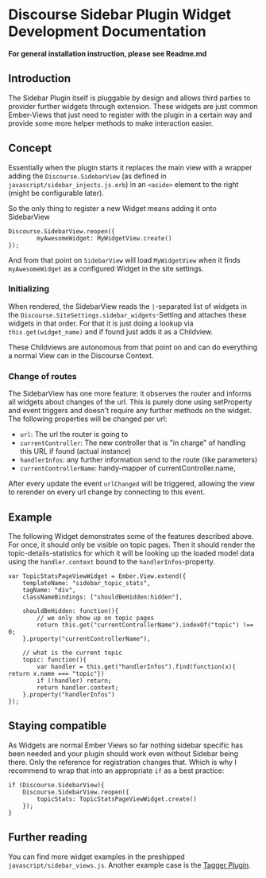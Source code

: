 # Discourse Sidebar Plugin Widget Development Documentation

**For general installation instruction, please see Readme.md**

## Introduction

The Sidebar Plugin itself is pluggable by design and allows third parties to provider further widgets through extension. These widgets are just common Ember-Views that just need to register with the plugin in a certain way and provide some more helper methods to make interaction easier.

## Concept

Essentially when the plugin starts it replaces the main view with a wrapper adding the `Discourse.SidebarView` (as defined in `javascript/sidebar_injects.js.erb`) in an `<aside>` element to the right (might be configurable later).

So the only thing to register a new Widget means adding it onto SidebarView

```
Discourse.SidebarView.reopen({
        myAwesomeWidget: MyWidgetView.create()
});
```

And from that point on `SidebarView` will load `MyWidgetView` when it finds `myAwesomeWidget` as a configured Widget in the site settings.

### Initializing

When rendered, the SidebarView reads the `|`-separated list of widgets in the `Discourse.SiteSettings.sidebar_widgets`-Setting and attaches these widgets in that order. For that it is just doing a lookup via `this.get(widget_name)` and if found just adds it as a Childview.

These Childviews are autonomous from that point on and can do everything a normal View can in the Discourse Context.


### Change of routes

The SidebarView has one more feature: it observes the router and informs all widgets about changes of the url. This is purely done using setProperty and event triggers and doesn't require any further methods on the widget. The following properties will be changed per url:

 - `url`: The url the router is going to
 - `currentController`: The new controller that is "in charge" of handling this URL if found (actual instance)
 - `handlerInfos`: any further information send to the route (like parameters)
 - `currentControllerName`: handy-mapper of currentController.name,

After every update the event `urlChanged` will be triggered, allowing the view to rerender on every url change by connecting to this event.

## Example

The following Widget demonstrates some of the features described above. For once, it should only be visible on topic pages. Then it should render the topic-details-statistics for which it will be looking up the loaded model data using the `handler.context` bound to the `handlerInfos`-property.

```
var TopicStatsPageViewWidget = Ember.View.extend({
    templateName: "sidebar_topic_stats",
    tagName: "div",
    classNameBindings: ["shouldBeHidden:hidden"],

    shouldBeHidden: function(){
        // we only show up on topic pages
        return this.get("currentControllerName").indexOf("topic") !== 0;
    }.property("currentControllerName"),

    // what is the current topic
    topic: function(){
        var handler = this.get("handlerInfos").find(function(x){ return x.name === "topic"})
        if (!handler) return;
        return handler.context;
    }.property("handlerInfos")
});
```

## Staying compatible

As Widgets are normal Ember Views so far nothing sidebar specific has been needed and your plugin should work even without Sidebar being there. Only the reference for registration changes that. Which is why I recommend to wrap that into an appropriate `if` as a best practice:

```
if (Discourse.SidebarView){
    Discourse.SidebarView.reopen({
        topicStats: TopicStatsPageViewWidget.create()
    });
}
```

## Further reading

You can find more widget examples in the preshipped `javascript/sidebar_views.js`. Another example case is the [Tagger Plugin](https://github.com/werweisswas/discourse-plugin-tagger/blob/injector/assets/javascripts/sidebar_tags.js). 
